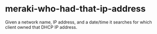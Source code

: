 # meraki-who-had-that-ip-address
Given a network name, IP address, and a date/time it searches for which client owned that DHCP IP address.
